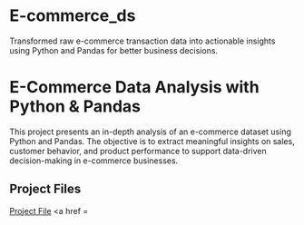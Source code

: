 # E-commerce_ds
Transformed raw e-commerce transaction data into actionable insights using Python and Pandas for better business decisions.

# E-Commerce Data Analysis with Python & Pandas

This project presents an in-depth analysis of an e-commerce dataset using Python and Pandas. The objective is to extract meaningful insights on sales, customer behavior, and product performance to support data-driven decision-making in e-commerce businesses.

## Project Files
<a href = "https://github.com/Dineshsri19/E-commerce_ds_new/blob/main/e_commerece_ds_pandasp_new.ipynb">Project File</a>
<a href = 

